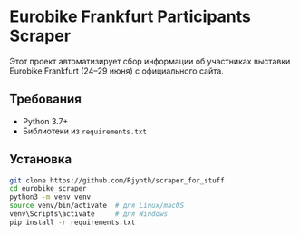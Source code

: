 # Eurobike Frankfurt Participants Scraper

Этот проект автоматизирует сбор информации об участниках выставки Eurobike Frankfurt (24–29 июня) с официального сайта.

## Требования

- Python 3.7+
- Библиотеки из `requirements.txt`

## Установка

```bash
git clone https://github.com/Rjynth/scraper_for_stuff
cd eurobike_scraper
python3 -m venv venv
source venv/bin/activate  # для Linux/macOS
venv\Scripts\activate     # для Windows
pip install -r requirements.txt